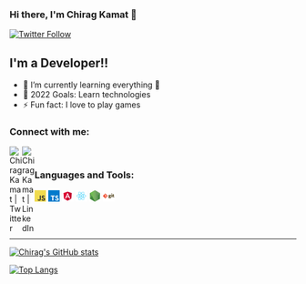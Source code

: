 ### Hi there, I'm Chirag Kamat 👋 

[![Twitter Follow](https://img.shields.io/twitter/follow/ChiragKamat?color=1DA1F2&logo=twitter&style=for-the-badge)](https://twitter.com/intent/follow?original_referer=https%3A%2F%2Fgithub.com%2FChiragKamat&screen_name=ChiragKamat)

## I'm a Developer!!

- 🌱 I’m currently learning everything 🤣
- 🥅 2022 Goals: Learn technologies
- ⚡ Fun fact: I love to play games

### Connect with me:

[<img align="left" alt="ChiragKamat | Twitter" width="22px" src="https://cdn.jsdelivr.net/npm/simple-icons@v3/icons/twitter.svg" />][twitter]
[<img align="left" alt="ChiragKamat | LinkedIn" width="22px" src="https://cdn.jsdelivr.net/npm/simple-icons@v3/icons/linkedin.svg" />][linkedin]

<br />

### Languages and Tools:

<code><img height="20" src="https://raw.githubusercontent.com/github/explore/80688e429a7d4ef2fca1e82350fe8e3517d3494d/topics/javascript/javascript.png"></code>
<code><img height="20" src="https://raw.githubusercontent.com/github/explore/80688e429a7d4ef2fca1e82350fe8e3517d3494d/topics/typescript/typescript.png"></code>
<code><img height="20" src="https://raw.githubusercontent.com/github/explore/80688e429a7d4ef2fca1e82350fe8e3517d3494d/topics/angular/angular.png"></code>
<code><img height="20" src="https://raw.githubusercontent.com/github/explore/80688e429a7d4ef2fca1e82350fe8e3517d3494d/topics/react/react.png"></code>
<code><img height="20" src="https://raw.githubusercontent.com/github/explore/80688e429a7d4ef2fca1e82350fe8e3517d3494d/topics/nodejs/nodejs.png"></code>
<code><img height="20" src="https://raw.githubusercontent.com/github/explore/80688e429a7d4ef2fca1e82350fe8e3517d3494d/topics/git/git.png"></code>

<br />
<br />

---

[![Chirag's GitHub stats](https://github-readme-stats.vercel.app/api?username=chigya4)](https://github.com/chigya4/github-readme-stats)

[![Top Langs](https://github-readme-stats.vercel.app/api/top-langs/?username=chigya4)](https://github.com/chigya4/github-readme-stats)

[twitter]: https://twitter.com/ChiragKamat
[linkedin]: https://www.linkedin.com/in/chiragkamat48/
